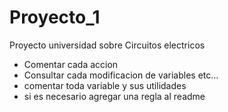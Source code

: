 # Proyecto_1
Proyecto universidad sobre Circuitos electricos
- Comentar cada accion
- Consultar cada modificacion de variables etc...
- comentar toda variable y sus utilidades
- si es necesario agregar una regla al readme
